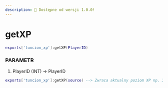 ```yaml
---
description: 🔧 Dostępne od wersji 1.0.0!
---
```


# getXP

```lua title="Składnia eksportu"
exports['tuncion_xp']:getXP(PlayerID)
```

### PARAMETR

1. PlayerID <span className="color-blue">(INT)</span> <span className="color-orange">-> PlayerID</span>

```lua
exports['tuncion_xp']:getXP(source) --> Zwraca aktualny poziom XP np. 35XP
```